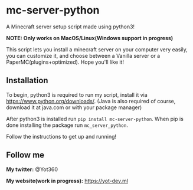# mc-server-python
A Minecraft server setup script made using python3!


**NOTE: Only works on MacOS/Linux(Windows support in progress)**


This script lets you install a minecraft server on your computer very easily, you can customize it, and choose between a Vanilla server or a PaperMC(plugins+optimized). Hope you'll like it!

## Installation

To begin, python3 is required to run my script, install it via https://www.python.org/downloads/.
(Java is also required of course, download it at java.com or with your package manager)


After python3 is installed run `pip install mc-server-python`.
When pip is done installing the package run `mc_server_python`. <p>Follow the instructions to get up and running!</p>


## Follow me
**My twitter:** @Yot360


**My website(work in progress):** https://yot-dev.ml
